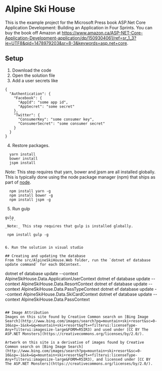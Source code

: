 # Alpine Ski House

This is the example project for the Microsoft Press book ASP.Net Core Application Development: Building an Application in Four Sprints. You can buy the book off Amazon at https://www.amazon.ca/ASP-NET-Core-Application-Development-application/dp/1509304061/ref=sr_1_3?ie=UTF8&qid=1478979203&sr=8-3&keywords=asp.net+core.

## Setup

1. Download the code
2. Open the solution file
3. Add a user secrets like

  ```
  {
    "Authentication": {
      "Facebook": {
        "AppId": "some app id",
        "AppSecret": "some secret"
      },
      "Twitter": {
        "ConsumerKey": "some consumer key",
        "ConsumerSecret": "some consumer secret"
      }
    }
  }
  ```
4. Restore packages. 
  ```
    yarn install
    bower install
    jspm install
  ```
  _Note:_ This step requires that yarn, bower and jpsm are all installed globally. This is typically done using the node package manager (npm) that ships as part of [node](https://nodejs.org/en/).

  ```
    npm install yarn -g
    npm install bower -g
    npm install jspm -g
  ```

5. Run gulp
  ```
  gulp
    ```
  _Note:_ This step requires that gulp is installed globally. 

  ```
     npm install gulp -g
  ```

6. Run the solution in visual studio

## Creating and updating the database
From the src/AlpineSkiHouse.Web folder, run the `dotnet ef database update command` for each DbContext.

```
dotnet ef database update --context AlpineSkiHouse.Data.ApplicationUserContext
dotnet ef database update --context AlpineSkiHouse.Data.ResortContext
dotnet ef database update --context AlpineSkiHouse.Data.PassTypeContext
dotnet ef database update --context AlpineSkiHouse.Data.SkiCardContext
dotnet ef database update --context AlpineSkiHouse.Data.PassContext
```

## Image Attribution
Images on this site found by Creative Common search on [Bing Image Search](http://www.bing.com/images/search?pq=mountain+ski+resort&sc=0-16&sp=-1&sk=&q=mountain+ski+resort&qft=+filterui:licenseType-Any+filterui:imagesize-large&FORM=R5IR3) and used under [CC BY The ASP.NET Monsters](https://creativecommons.org/licenses/by/2.0/).

Artwork on this site is a derivative of images found by Creative Common search on [Bing Image Search](http://www.bing.com/images/search?pq=mountain+ski+resort&sc=0-16&sp=-1&sk=&q=mountain+ski+resort&qft=+filterui:licenseType-Any+filterui:imagesize-large&FORM=R5IR3), and licensed under [CC BY The ASP.NET Monsters](https://creativecommons.org/licenses/by/2.0/).



